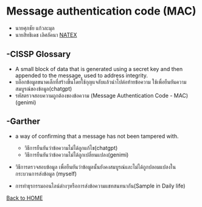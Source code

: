 # Message authentication code (MAC)
- นายศุภชัย แก้วละมุล
- นายสิทธิเดช เลิศลัคนา
[NATEX](https://tuagonjai.github.io/message-authentication-code)

## -CISSP Glossary
 - A small block of data that is generated using a secret key and then appended to the message, used to address integrity.
  - บล็อกข้อมูลขนาดเล็กที่สร้างขึ้นโดยใช้กุญแจลับแล้วนำไปต่อท้ายข้อความ ใช้เพื่อยืนยันความสมบูรณ์ของข้อมูล(chatgpt)
  - รหัสตรวจสอบความถูกต้องของข้อความ (Message Authentication Code - MAC)(genimi)

## -Garther
- a way of confirming that a message has not been tampered with.
   - วิธีการยืนยันว่าข้อความไม่ได้ถูกแก้ไข(chatgpt)
    - วิธีการยืนยันว่าข้อความไม่ได้ถูกเปลี่ยนแปลง(genimi)

- วิธีการตรวจสอบข้อมูล เพื่อยืนยันว่าข้อมูลนั้นยังคงสมบูรณ์และไม่ได้ถูกปลอมแปลงในกระบวนการส่งข้อมูล (myself)

- การทำธุรกรรมออนไลน์ต่างๆหรือการส่งข้อความแชทสนทนากัน(Sample in Daily life)

[Back to HOME](https://Emkub.github.io)
